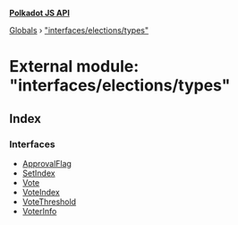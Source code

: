 **[Polkadot JS API](../README.md)**

[Globals](../globals.md) › [&quot;interfaces/elections/types&quot;](_interfaces_elections_types_.md)

# External module: "interfaces/elections/types"

## Index

### Interfaces

* [ApprovalFlag](../interfaces/_interfaces_elections_types_.approvalflag.md)
* [SetIndex](../interfaces/_interfaces_elections_types_.setindex.md)
* [Vote](../interfaces/_interfaces_elections_types_.vote.md)
* [VoteIndex](../interfaces/_interfaces_elections_types_.voteindex.md)
* [VoteThreshold](../interfaces/_interfaces_elections_types_.votethreshold.md)
* [VoterInfo](../interfaces/_interfaces_elections_types_.voterinfo.md)